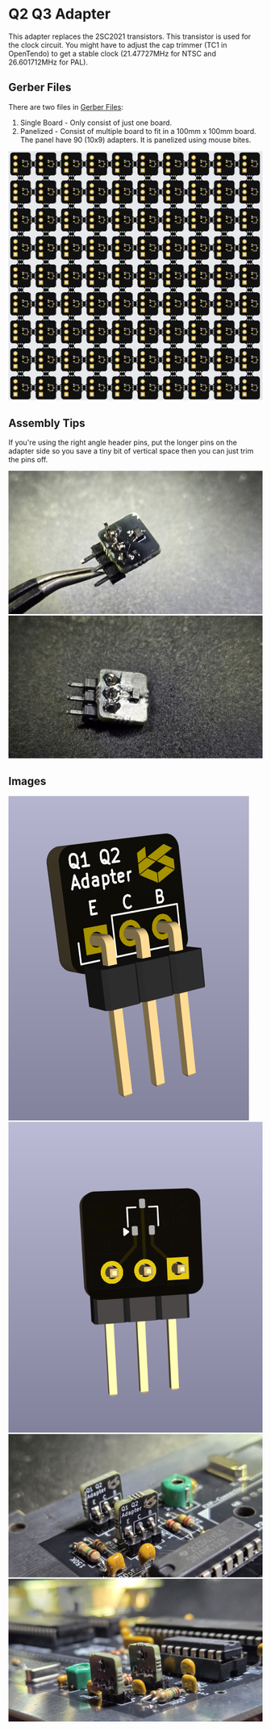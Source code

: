 # Q2 Q3 Adapter
This adapter replaces the 2SC2021 transistors. This transistor is used for the clock circuit. You might have to adjust the cap trimmer (TC1 in OpenTendo) to get a stable clock (21.47727MHz for NTSC and 26.601712MHz for PAL).

## Gerber Files
There are two files in [Gerber Files](./Gerber%20Files/):
1. Single Board - Only consist of just one board.
2. Panelized - Consist of multiple board to fit in a 100mm x 100mm board. The panel have 90 (10x9) adapters. It is panelized using mouse bites.

![Panelized](../images/Q2_Q3%20Adapter%20Panelized.png)

## Assembly Tips
If you're using the right angle header pins, put the longer pins on the adapter side so you save a tiny bit of vertical space then you can just trim the pins off.

![Tip1](../images/Q2_Q3%20Adapter%20Tip%201.jpg)
![Tip2](../images/Q2_Q3%20Adapter%20Tip%202.jpg)


## Images
![Front](../images/Q2_Q3%20Adapter%20Front.png)
![Back](../images/Q2_Q3%20Adapter%20Back.png)
![Installed1](../images/Q2_Q3%20Adapter%20Installed%201.jpg)
![Installed2](../images/Q2_Q3%20Adapter%20Installed%202.jpg)
